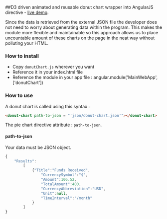 ##D3 driven animated and reusable donut chart wrapper into AngularJS directive - [live demo](http://iuriistavnichuk.github.io/d3-angularjs-donut-chart/).

Since the data is retrieved from the external JSON file the developer does not need to worry about generating data within the program. This makes the module more flexible and maintainable so this approach allows us to place uncountable amount of these charts on the page in the neat way without polluting your HTML.

### How to install
 + Copy `donutChart.js` wherever you want
 + Reference it in your index.html file
 + Reference the module in your app file :
     angular.module('MainWebApp', ['donutChart'])

### How to use
A donut chart is called using this syntax :

```html
<donut-chart path-to-json = "'json/donut-chart.json'"></donut-chart>
```

The pie chart directive attribute : `path-to-json`.


#### path-to-json
Your data must be JSON object.
```js
{
    "Results":
        [
            {"Title":"Funds Received",
                "CurrencySymbol":"$",
                "Amount":106.52,
                "TotalAmount":400,
                "CurrencyAbbreviation":"USD",
                "Unit":null,
                "TimeInterval":"/month"
            }
        ]
}
```
